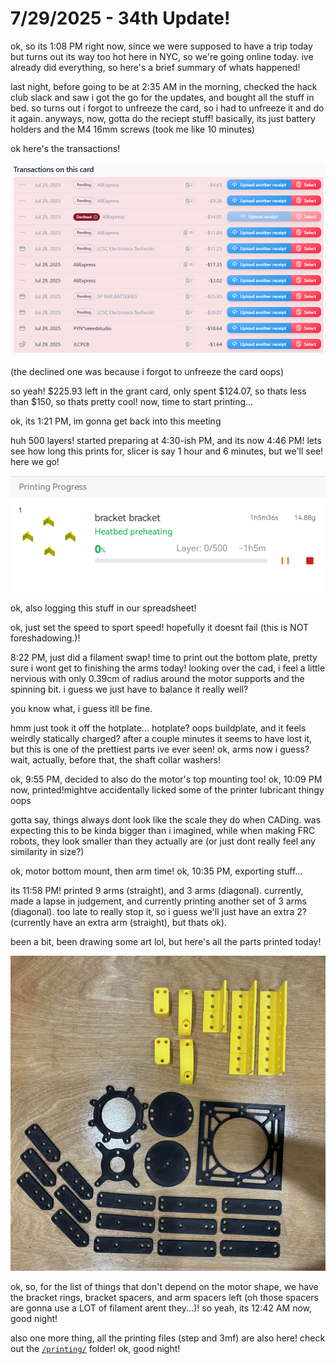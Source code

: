 # 7/29/2025 - 34th Update!

ok, so its 1:08 PM right now, since we were supposed to have a trip today but turns out its way too hot here in NYC, so we're going online today. ive already did everything, so here's a brief summary of whats happened!

last night, before going to be at 2:35 AM in the morning, checked the hack club slack and saw i got the go for the updates, and bought all the stuff in bed. so turns out i forgot to unfreeze the card, so i had to unfreeze it and do it again. anyways, now, gotta do the reciept stuff! basically, its just battery holders and the M4 16mm screws (took me like 10 minutes)

ok here's the transactions!

![woo](</updatelogs/images/202507/07292025 - 1.png>)

(the declined one was because i forgot to unfreeze the card oops)

so yeah! $225.93 left in the grant card, only spent $124.07, so thats less than $150, so thats pretty cool! now, time to start printing...

ok, its 1:21 PM, im gonna get back into this meeting

huh 500 layers! started preparing at 4:30-ish PM, and its now 4:46 PM! lets see how long this prints for, slicer is say 1 hour and 6 minutes, but we'll see! here we go!

![woo](</updatelogs/images/202507/07292025 - 2.png>)

ok, also logging this stuff in our spreadsheet!

ok, just set the speed to sport speed! hopefully it doesnt fail (this is NOT foreshadowing.)!

8:22 PM, just did a filament swap! time to print out the bottom plate, pretty sure i wont get to finishing the arms today! looking over the cad, i feel a little nervious with only 0.39cm of radius around the motor supports and the spinning bit. i guess we just have to balance it really well?

you know what, i guess itll be fine.

hmm just took it off the hotplate... hotplate? oops buildplate, and it feels weirdly statically charged? after a couple minutes it seems to have lost it, but this is one of the prettiest parts ive ever seen! ok, arms now i guess? wait, actually, before that, the shaft collar washers!

ok, 9:55 PM, decided to also do the motor's top mounting too! ok, 10:09 PM now, printed!mightve accidentally licked some of the printer lubricant thingy oops

gotta say, things always dont look like the scale they do when CADing. was expecting this to be kinda bigger than i imagined, while when making FRC robots, they look smaller than they actually are (or just dont really feel any similarity in size?)

ok, motor bottom mount, then arm time! ok, 10:35 PM, exporting stuff...

its 11:58 PM! printed 9 arms (straight), and 3 arms (diagonal). currently, made a lapse in judgement, and currently printing another set of 3 arms (diagonal). too late to really stop it, so i guess we'll just have an extra 2? (currently have an extra arm (straight), but thats ok).

been a bit, been drawing some art lol, but here's all the parts printed today!

![waw](</updatelogs/images/202507/07292025 - 3.png>)

ok, so, for the list of things that don't depend on the motor shape, we have the bracket rings, bracket spacers, and arm spacers left (oh those spacers are gonna use a LOT of filament arent they...)! so yeah, its 12:42 AM now, good night!

also one more thing, all the printing files (step and 3mf) are also here! check out the [`/printing/`](</printing/>) folder! ok, good night!